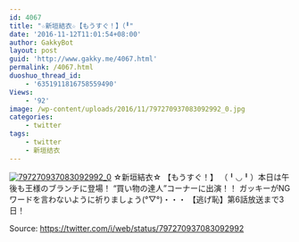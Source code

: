 ```yaml
---
id: 4067
title: "☆新垣結衣☆【もうすぐ！】（╹"
date: '2016-11-12T11:01:54+08:00'
author: GakkyBot
layout: post
guid: 'http://www.gakky.me/4067.html'
permalink: /4067.html
duoshuo_thread_id:
    - '6351911816758559490'
Views:
    - '92'
image: /wp-content/uploads/2016/11/797270937083092992_0.jpg
categories:
    - twitter
tags:
    - twitter
    - 新垣结衣
---
```


[![797270937083092992_0](http://www.yui-aragaki.org/wp-content/uploads/2016/11/797270937083092992_0.jpg)](http://www.yui-aragaki.org/wp-content/uploads/2016/11/797270937083092992_0.jpg)
☆新垣結衣☆
【もうすぐ！】
（╹◡╹）本日は午後も王様のブランチに登場！
“買い物の達人”コーナーに出演！！
ガッキーがNGワードを言わないように祈りましょう(°▽°)・・・
【逃げ恥】第6話放送まで3日！

Source: <https://twitter.com/i/web/status/797270937083092992>
